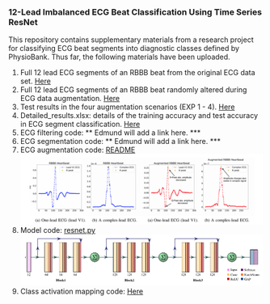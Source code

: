 
### 12-Lead Imbalanced ECG Beat Classification Using Time Series ResNet

This repository contains supplementary materials from a research project for classifying ECG beat segments into diagnostic classes defined by PhysioBank.
Thus far, the following materials have been uploaded.
1. Full 12 lead ECG segments of an RBBB beat from the original ECG data set. [Here](supplemental_plots/Figure2)
2. Full 12 lead ECG segments of an RBBB beat randomly altered during ECG data augmentation. [Here](supplemental_plots/Figure3)
3. Test results in the four augmentation scenarios (EXP 1 - 4). [Here](test_results.md)
4. Detailed_results.xlsx: details of the training accuracy and test accuracy in ECG segment classification. [Here](result_details.xlsx)
5. ECG filtering code: ** Edmund will add a link here. ***
6. ECG segmentation code: ** Edmund will add a link here. ***
7. ECG augmentation code: [README](augmentation/README.md)
  ![AugTest](imgs/rbbb.png)
8. Model code: [resnet.py](resnet/resnet.py)
  ![ResNetArch](imgs/resnet.png)
9. Class activation mapping code: [Here](class_activation_map/cam.py)
